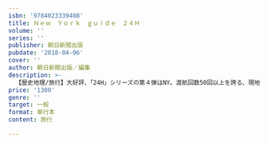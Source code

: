 ```yaml
---
isbn: '9784023339408'
title: Ｎｅｗ　Ｙｏｒｋ　ｇｕｉｄｅ　２４Ｈ
volume: ''
series: ''
publisher: 朝日新聞出版
pubdate: '2018-04-06'
cover: ''
author: 朝日新聞出版／編集
description: >-
  【歴史地理/旅行】大好評、「24H」シリーズの第４弾はNY。渡航回数50回以上を誇る、現地NYガイドライターユニットによる今もっともHOTな250軒ものスポットを紹介。朝から深夜まで「この時間だからこそ楽しめる！」が一冊に。街歩き地図＆地下鉄路線図付き
price: '1300'
genre: ''
target: 一般
format: 単行本
content: 旅行

---
```

